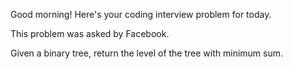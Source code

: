 Good morning! Here's your coding interview problem for today.

This problem was asked by Facebook.

Given a binary tree, return the level of the tree with minimum sum.